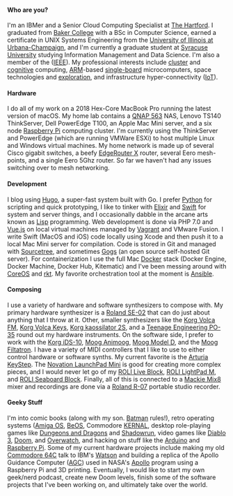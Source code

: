 
#### Who are you?

I'm an IBMer and a Senior Cloud Computing Specialist at [The Hartford](http://www.thehartford.com). I graduated from [Baker College](https://www.baker.edu) with a BSc in Computer Science, earned a certificate in UNIX Systems Engineering from the [University of Illinois at Urbana-Champaign](http://illinois.edu), and I'm currently a graduate student at [Syracuse University](https://www.syracuse.edu/) studying Information Management and Data Science. I'm also a member of the ([IEEE](https://www.ieee.org)). My professional interests include [cluster](https://en.wikipedia.org/wiki/Computer_cluster) and [cognitive](https://en.wikipedia.org/wiki/Cognitive_computing) computing, [ARM](http://arm.com/)-based [single-board](https://en.wikipedia.org/wiki/Single-board_computer) microcomputers, space technologies and [exploration](http://www.nasa.gov/exploration/home/index.html), and infrastructure hyper-connectivity ([IoT](http://www.ti.com/ww/en/internet_of_things/iot-overview.html)).

#### Hardware

I do all of my work on a 2018 Hex-Core MacBook Pro running the latest version of macOS. My home lab contains a [QNAP 563](https://www.qnap.com/en-us/product/model.php?II=194&event=2) NAS, Lenovo TS140 ThinkServer, Dell PowerEdge T100, an Apple Mac Mini server, and a six node [Raspberry Pi](https://www.raspberrypi.org) computing cluster. I'm currently using the ThinkServer and PowerEdge (which are running VMWare ESXi) to host multiple Linux and Windows virtual machines. My home network is made up of several Cisco gigabit switches, a beefy [EdgeRouter X](https://www.ubnt.com/edgemax/edgerouter-x/) router, several Eero mesh-points, and a single Eero 5Ghz router. So far we haven't had any issues switching over to mesh networking.

#### Development

I blog using [Hugo](http://gohugo.io/), a super-fast system built with Go. I prefer [Python](http://www.python.org/) for scripting and quick prototyping, I like to tinker with [Elixir](https://elixir-lang.org/) and [Swift](https://swift.org/) for system and server things, and I occasionally dabble in the arcane arts known as [Lisp](http://www.newlisp.org/) programming. Web development is done via PHP 7.0 and [Vue.js](https://vuejs.org) on local virtual machines managed by [Vagrant](https://www.vagrantup.com) and VMware Fusion. I write Swift (MacOS and iOS) code locally using Xcode and then push it to a local Mac Mini server for compilation. Code is stored in Git and managed with [Sourcetree](https://www.sourcetreeapp.com), and sometimes [Gogs](https://gogs.io/) (an open source self-hosted Git server). For containerization I use the full Mac [Docker](https://www.docker.com/products/docker#/mac) stack (Docker Engine, Docker Machine, Docker Hub, Kitematic) and I've been messing around with [CoreOS](http://coreos.com) and [rkt](https://coreos.com/rkt). My favorite orchestration tool at the moment is [Ansible](https://www.ansible.com).

#### Composing

I use a variety of hardware and software synthesizers to compose with. My primary hardware synthesizer is a [Roland SE-02](https://amzn.to/2OHYbFw) that can do just about anything that I throw at it. Other, smaller synthesizers like the [Korg Volca FM](https://amzn.to/2PiATrd), [Korg Volca Keys](https://amzn.to/2L0gZxM), [Korg kaossilator 2S](https://amzn.to/2MvcmAr), and a [Teenage Engineering PO-35](https://amzn.to/2waC6YB) round out my hardware instruments. On the software side, I prefer to work with the [Korg iDS-10](https://www.korg.com/us/products/software/korg_ids_10/), [Moog Animoog](https://www.moogmusic.com/products/apps/animoog-0), [Moog Model D](https://www.moogmusic.com/products/apps/minimoog-model-d-app), and the [Moog Filtatron](https://www.moogmusic.com/products/apps/filtatron). I have a variety of MIDI controllers that I like to use to either control hardware or software synths. My current favorite is the [Arturia KeyStep](https://amzn.to/2vPbywQ). The [Novation LaunchPad Mini](https://amzn.to/2Pi1pAJ) is good for creating more complex pieces, and I would never let go of my [ROLI Live Block](https://amzn.to/2vSeLM1), [ROLI LightPad M](https://amzn.to/2PgRVG0), and [ROLI Seaboard Block](https://amzn.to/2PgS1NS). Finally, all of this is connected to a [Mackie Mix8](https://amzn.to/2MRBVsA) mixer and recordings are done via a [Roland R-07](https://amzn.to/2wa2eTy) portable studio recorder.

#### Geeky Stuff

I'm into comic books (along with my son. [Batman](http://www.dccomics.com/characters/batman) rules!), retro operating systems ([Amiga OS](https://en.wikipedia.org/wiki/AmigaOS), [BeOS](https://en.wikipedia.org/wiki/BeOS), Commodore [KERNAL](https://en.wikipedia.org/wiki/KERNAL), desktop role-playing games like [Dungeons and Dragons](http://dnd.wizards.com/) and [Shadowrun](http://www.shadowrun.com), video games like [Diablo 3](us.battle.net/d3), [Doom](http://doom.com/en-us/), and [Overwatch](https://playoverwatch.com), and hacking on stuff like the [Arduino](http://www.arduino.cc/) and [Raspberry Pi](http://www.raspberrypi.org/). Some of my current hardware projects include making my old [Commodore 64C](http://www.mos6502.com/my-commodore-collection/commodore-64-series/commodore-64c/) talk to IBM's [Watson](http://www.ibm.com/smarterplanet/us/en/ibmwatson/what-is-watson.html)  and building a replica of the Apollo Guidance Computer ([AGC](https://en.wikipedia.org/wiki/Apollo_Guidance_Computer)) used in NASA's [Apollo](https://en.wikipedia.org/wiki/Apollo_program) program using a Raspberry Pi and 3D printing. Eventually, I would like to start my own geek/nerd podcast, create new Doom levels, finish some of the software projects that I've been working on, and ultimately take over the world.


